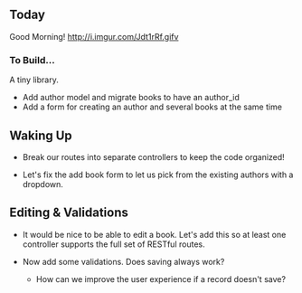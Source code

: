 ## Today

Good Morning! http://i.imgur.com/Jdt1rRf.gifv

### To Build...

A tiny library.

<!-- * make a wonderful homepage -->
<!-- * list all the books -->
<!-- * get info on a single book -->
<!-- * add a book to the library -->
<!-- * have a page for listing authors in the library -->
<!-- * have a form for adding an author and several of their books at once! -->
<!-- * Separate authors and books -->
   * Add author model and migrate books to have an author_id
   * Add a form for creating an author and several books at the same time

## Waking Up

* Break our routes into separate controllers to keep the code organized!

* Let's fix the add book form to let us pick from the existing authors with a dropdown.

## Editing & Validations

* It would be nice to be able to edit a book. Let's add this so at least one controller supports the full set of RESTful routes.

* Now add some validations. Does saving always work?
  * How can we improve the user experience if a record doesn't save?